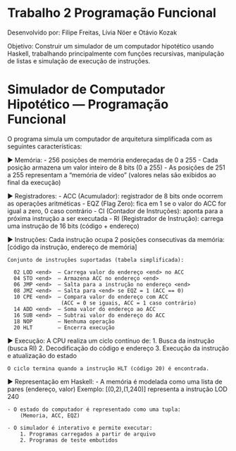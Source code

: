# Trabalho 2 Programação Funcional

Desenvolvido por: Filipe Freitas, Lívia Nöer e Otávio Kozak

Objetivo:
Construir um simulador de um computador hipotético usando Haskell, trabalhando principalmente com funções recursivas, manipulação de listas e simulação de execução de instruções.


  Simulador de Computador Hipotético — Programação Funcional
 ============================================================

  O programa simula um computador de arquitetura simplificada com as seguintes características:

  ▶ Memória:
    - 256 posições de memória endereçadas de 0 a 255
    - Cada posição armazena um valor inteiro de 8 bits (0 a 255)
    - As posições de 251 a 255 representam a “memória de vídeo”
      (valores nelas são exibidos ao final da execução)

  ▶ Registradores:
    - ACC (Acumulador): registrador de 8 bits onde ocorrem as operações aritméticas
    - EQZ (Flag Zero): fica em 1 se o valor do ACC for igual a zero, 0 caso contrário
    - CI (Contador de Instruções): aponta para a próxima instrução a ser executada
    - RI (Registrador de Instrução): carrega uma instrução de 16 bits (código + endereço)

  ▶ Instruções:
    Cada instrução ocupa 2 posições consecutivas da memória:
      [código da instrução, endereço de memória]

    Conjunto de instruções suportadas (tabela simplificada):

      02 LOD <end>  — Carrega valor do endereço <end> no ACC
      04 STO <end>  — Armazena ACC no endereço <end>
      06 JMP <end>  — Salta para a instrução no endereço <end>
      08 JMZ <end>  — Salta para <end> se EQZ = 1 (ACC == 0)
      10 CPE <end>  — Compara valor do endereço com ACC
                     (ACC = 0 se iguais, ACC = 1 caso contrário)
      14 ADD <end>  — Soma valor do endereço ao ACC
      16 SUB <end>  — Subtrai valor do endereço do ACC
      18 NOP        — Nenhuma operação
      20 HLT        — Encerra execução

  ▶ Execução:
    A CPU realiza um ciclo contínuo de:
      1. Busca da instrução (busca RI)
      2. Decodificação do código e endereço
      3. Execução da instrução e atualização do estado

    O ciclo termina quando a instrução HLT (código 20) é encontrada.

  ▶ Representação em Haskell:
    - A memória é modelada como uma lista de pares (endereço, valor)
      Exemplo: [(0,2),(1,240)] representa a instrução LOD 240

    - O estado do computador é representado como uma tupla:
        (Memoria, ACC, EQZ)

    - O simulador é interativo e permite executar:
        1. Programas carregados a partir de arquivo
        2. Programas de teste embutidos




